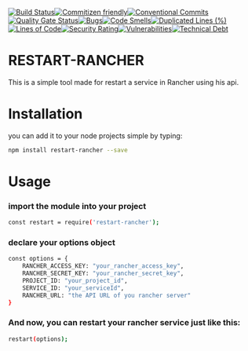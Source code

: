 [![Build Status](https://travis-ci.org/NaturesProphet/restart-rancher.svg?branch=master)](https://travis-ci.org/NaturesProphet/restart-rancher)[![Commitizen friendly](https://img.shields.io/badge/commitizen-friendly-brightgreen.svg)](http://commitizen.github.io/cz-cli/)[![Conventional Commits](https://img.shields.io/badge/Conventional%20Commits-1.0.0-yellow.svg)](https://conventionalcommits.org)[![Quality Gate Status](https://sonarcloud.io/api/project_badges/measure?project=restart-rancher&metric=alert_status)](https://sonarcloud.io/dashboard?id=restart-rancher)[![Bugs](https://sonarcloud.io/api/project_badges/measure?project=restart-rancher&metric=bugs)](https://sonarcloud.io/dashboard?id=restart-rancher)[![Code Smells](https://sonarcloud.io/api/project_badges/measure?project=restart-rancher&metric=code_smells)](https://sonarcloud.io/dashboard?id=restart-rancher)[![Duplicated Lines (%)](https://sonarcloud.io/api/project_badges/measure?project=restart-rancher&metric=duplicated_lines_density)](https://sonarcloud.io/dashboard?id=restart-rancher)[![Lines of Code](https://sonarcloud.io/api/project_badges/measure?project=restart-rancher&metric=ncloc)](https://sonarcloud.io/dashboard?id=restart-rancher)[![Security Rating](https://sonarcloud.io/api/project_badges/measure?project=restart-rancher&metric=security_rating)](https://sonarcloud.io/dashboard?id=restart-rancher)[![Vulnerabilities](https://sonarcloud.io/api/project_badges/measure?project=restart-rancher&metric=vulnerabilities)](https://sonarcloud.io/dashboard?id=restart-rancher)[![Technical Debt](https://sonarcloud.io/api/project_badges/measure?project=restart-rancher&metric=sqale_index)](https://sonarcloud.io/dashboard?id=restart-rancher)

# RESTART-RANCHER

This is a simple tool made for restart a service in Rancher using his api.

# Installation

you can add it to your node projects simple by typing:
```bash
npm install restart-rancher --save
```

# Usage

### import the module into your project
```bash
const restart = require('restart-rancher');
```

### declare your options object

```bash
const options = {
    RANCHER_ACCESS_KEY: "your_rancher_access_key",
    RANCHER_SECRET_KEY: "your_rancher_secret_key",
    PROJECT_ID: "your_project_id",
    SERVICE_ID: "your_serviceId",
    RANCHER_URL: "the API URL of you rancher server"
}
```

### And now, you can restart your rancher service just like this:

```bash
restart(options);
```


